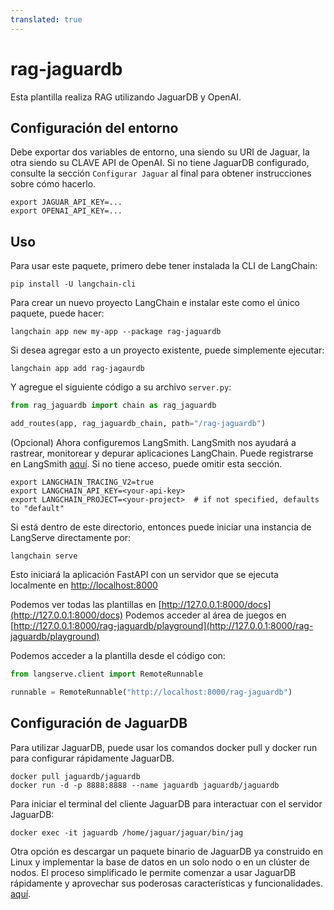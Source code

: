 ```yaml
---
translated: true
---
```


# rag-jaguardb

Esta plantilla realiza RAG utilizando JaguarDB y OpenAI.

## Configuración del entorno

Debe exportar dos variables de entorno, una siendo su URI de Jaguar, la otra siendo su CLAVE API de OpenAI.
Si no tiene JaguarDB configurado, consulte la sección `Configurar Jaguar` al final para obtener instrucciones sobre cómo hacerlo.

```shell
export JAGUAR_API_KEY=...
export OPENAI_API_KEY=...
```

## Uso

Para usar este paquete, primero debe tener instalada la CLI de LangChain:

```shell
pip install -U langchain-cli
```

Para crear un nuevo proyecto LangChain e instalar este como el único paquete, puede hacer:

```shell
langchain app new my-app --package rag-jaguardb
```

Si desea agregar esto a un proyecto existente, puede simplemente ejecutar:

```shell
langchain app add rag-jagaurdb
```

Y agregue el siguiente código a su archivo `server.py`:

```python
from rag_jaguardb import chain as rag_jaguardb

add_routes(app, rag_jaguardb_chain, path="/rag-jaguardb")
```

(Opcional) Ahora configuremos LangSmith.
LangSmith nos ayudará a rastrear, monitorear y depurar aplicaciones LangChain.
Puede registrarse en LangSmith [aquí](https://smith.langchain.com/).
Si no tiene acceso, puede omitir esta sección.

```shell
export LANGCHAIN_TRACING_V2=true
export LANGCHAIN_API_KEY=<your-api-key>
export LANGCHAIN_PROJECT=<your-project>  # if not specified, defaults to "default"
```

Si está dentro de este directorio, entonces puede iniciar una instancia de LangServe directamente por:

```shell
langchain serve
```

Esto iniciará la aplicación FastAPI con un servidor que se ejecuta localmente en
[http://localhost:8000](http://localhost:8000)

Podemos ver todas las plantillas en [http://127.0.0.1:8000/docs](http://127.0.0.1:8000/docs)
Podemos acceder al área de juegos en [http://127.0.0.1:8000/rag-jaguardb/playground](http://127.0.0.1:8000/rag-jaguardb/playground)

Podemos acceder a la plantilla desde el código con:

```python
from langserve.client import RemoteRunnable

runnable = RemoteRunnable("http://localhost:8000/rag-jaguardb")
```

## Configuración de JaguarDB

Para utilizar JaguarDB, puede usar los comandos docker pull y docker run para configurar rápidamente JaguarDB.

```shell
docker pull jaguardb/jaguardb
docker run -d -p 8888:8888 --name jaguardb jaguardb/jaguardb
```

Para iniciar el terminal del cliente JaguarDB para interactuar con el servidor JaguarDB:

```shell
docker exec -it jaguardb /home/jaguar/jaguar/bin/jag

```

Otra opción es descargar un paquete binario de JaguarDB ya construido en Linux y implementar la base de datos en un solo nodo o en un clúster de nodos. El proceso simplificado le permite comenzar a usar JaguarDB rápidamente y aprovechar sus poderosas características y funcionalidades. [aquí](http://www.jaguardb.com/download.html).
